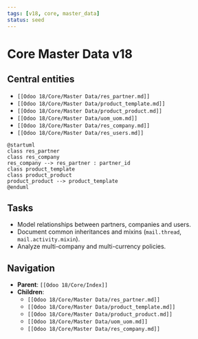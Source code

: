 ```yaml
---
tags: [v18, core, master_data]
status: seed
---
```

# Core Master Data v18

## Central entities
- `[[Odoo 18/Core/Master Data/res_partner.md]]`
- `[[Odoo 18/Core/Master Data/product_template.md]]`
- `[[Odoo 18/Core/Master Data/product_product.md]]`
- `[[Odoo 18/Core/Master Data/uom_uom.md]]`
- `[[Odoo 18/Core/Master Data/res_company.md]]`
- `[[Odoo 18/Core/Master Data/res_users.md]]`

```plantuml
@startuml
class res_partner
class res_company
res_company --> res_partner : partner_id
class product_template
class product_product
product_product --> product_template
@enduml
```

## Tasks
- Model relationships between partners, companies and users.
- Document common inheritances and mixins (`mail.thread`, `mail.activity.mixin`).
- Analyze multi-company and multi-currency policies.

## Navigation
- **Parent**: `[[Odoo 18/Core/Index]]`
- **Children**:
  - `[[Odoo 18/Core/Master Data/res_partner.md]]`
  - `[[Odoo 18/Core/Master Data/product_template.md]]`
  - `[[Odoo 18/Core/Master Data/product_product.md]]`
  - `[[Odoo 18/Core/Master Data/uom_uom.md]]`
  - `[[Odoo 18/Core/Master Data/res_company.md]]`




